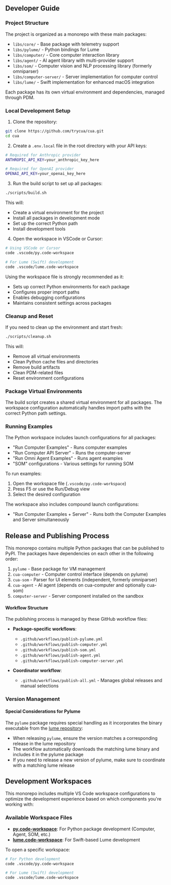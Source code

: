 ## Developer Guide

### Project Structure

The project is organized as a monorepo with these main packages:
- `libs/core/` - Base package with telemetry support
- `libs/pylume/` - Python bindings for Lume
- `libs/computer/` - Core computer interaction library
- `libs/agent/` - AI agent library with multi-provider support
- `libs/som/` - Computer vision and NLP processing library (formerly omniparser)
- `libs/computer-server/` - Server implementation for computer control
- `libs/lume/` - Swift implementation for enhanced macOS integration

Each package has its own virtual environment and dependencies, managed through PDM.

### Local Development Setup

1. Clone the repository:
```bash
git clone https://github.com/trycua/cua.git
cd cua
```

2. Create a `.env.local` file in the root directory with your API keys:
```bash
# Required for Anthropic provider
ANTHROPIC_API_KEY=your_anthropic_key_here

# Required for OpenAI provider
OPENAI_API_KEY=your_openai_key_here
```

3. Run the build script to set up all packages:
```bash
./scripts/build.sh
```

This will:
- Create a virtual environment for the project
- Install all packages in development mode
- Set up the correct Python path
- Install development tools

4. Open the workspace in VSCode or Cursor:
```bash
# Using VSCode or Cursor
code .vscode/py.code-workspace

# For Lume (Swift) development
code .vscode/lume.code-workspace
```

Using the workspace file is strongly recommended as it:
- Sets up correct Python environments for each package
- Configures proper import paths
- Enables debugging configurations
- Maintains consistent settings across packages

### Cleanup and Reset

If you need to clean up the environment and start fresh:

```bash
./scripts/cleanup.sh
```

This will:
- Remove all virtual environments
- Clean Python cache files and directories
- Remove build artifacts
- Clean PDM-related files
- Reset environment configurations

### Package Virtual Environments

The build script creates a shared virtual environment for all packages. The workspace configuration automatically handles import paths with the correct Python path settings.

### Running Examples

The Python workspace includes launch configurations for all packages:

- "Run Computer Examples" - Runs computer examples
- "Run Computer API Server" - Runs the computer-server
- "Run Omni Agent Examples" - Runs agent examples
- "SOM" configurations - Various settings for running SOM

To run examples:
1. Open the workspace file (`.vscode/py.code-workspace`)
2. Press F5 or use the Run/Debug view
3. Select the desired configuration

The workspace also includes compound launch configurations:
- "Run Computer Examples + Server" - Runs both the Computer Examples and Server simultaneously

## Release and Publishing Process

This monorepo contains multiple Python packages that can be published to PyPI. The packages 
have dependencies on each other in the following order:

1. `pylume` - Base package for VM management
2. `cua-computer` - Computer control interface (depends on pylume)
3. `cua-som` - Parser for UI elements (independent, formerly omniparser)
4. `cua-agent` - AI agent (depends on cua-computer and optionally cua-som)
5. `computer-server` - Server component installed on the sandbox

#### Workflow Structure

The publishing process is managed by these GitHub workflow files:

- **Package-specific workflows**: 
  - `.github/workflows/publish-pylume.yml`
  - `.github/workflows/publish-computer.yml`
  - `.github/workflows/publish-som.yml`
  - `.github/workflows/publish-agent.yml`
  - `.github/workflows/publish-computer-server.yml`

- **Coordinator workflow**:
  - `.github/workflows/publish-all.yml` - Manages global releases and manual selections

### Version Management

#### Special Considerations for Pylume

The `pylume` package requires special handling as it incorporates the binary executable from the [lume repository](https://github.com/trycua/lume):

- When releasing `pylume`, ensure the version matches a corresponding release in the lume repository
- The workflow automatically downloads the matching lume binary and includes it in the pylume package
- If you need to release a new version of pylume, make sure to coordinate with a matching lume release

## Development Workspaces

This monorepo includes multiple VS Code workspace configurations to optimize the development experience based on which components you're working with:

### Available Workspace Files

- **[py.code-workspace](.vscode/py.code-workspace)**: For Python package development (Computer, Agent, SOM, etc.)
- **[lume.code-workspace](.vscode/lume.code-workspace)**: For Swift-based Lume development

To open a specific workspace:

```bash
# For Python development
code .vscode/py.code-workspace

# For Lume (Swift) development
code .vscode/lume.code-workspace
```